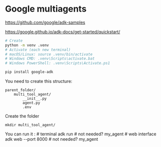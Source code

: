 #  Google multiagents

https://github.com/google/adk-samples

https://google.github.io/adk-docs/get-started/quickstart/


```sh
# Create
python -m venv .venv
# Activate (each new terminal)
# macOS/Linux: source .venv/bin/activate
# Windows CMD: .venv\Scripts\activate.bat
# Windows PowerShell: .venv\Scripts\Activate.ps1

pip install google-adk


```

You need to create this structure:

    parent_folder/
        multi_tool_agent/
            __init__.py
            agent.py
            .env

            
Create the folder 

    mkdir multi_tool_agent/




You can run it :
    # terminal
    adk run # not needed? my_agent
    # web interface
    adk web --port 8000 # not needed? my_agent
